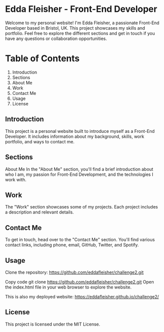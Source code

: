 # Edda Fleisher - Front-End Developer

Welcome to my personal website! I'm Edda Fleisher, a passionate Front-End Developer based in Bristol, UK. This project showcases my skills and portfolio. Feel free to explore the different sections and get in touch if you have any questions or collaboration opportunities.

# Table of Contents
1. Introduction
2. Sections
3. About Me
4. Work
5. Contact Me
6. Usage
7. License

## Introduction
This project is a personal website built to introduce myself as a Front-End Developer. It includes information about my background, skills, work portfolio, and ways to contact me.

## Sections
About Me
In the "About Me" section, you'll find a brief introduction about who I am, my passion for Front-End Development, and the technologies I work with.

## Work
The "Work" section showcases some of my projects. Each project includes a description and relevant details. 

## Contact Me
To get in touch, head over to the "Contact Me" section. You'll find various contact links, including phone, email, GitHub, Twitter, and Spotify.

## Usage
Clone the repository: https://github.com/eddafleisher/challenge2.git

Copy code
git clone https://github.com/eddafleisher/challenge2.git
Open the index.html file in your web browser to explore the website.

This is also my deployed website: https://eddafleisher.github.io/challenge2/


## License
This project is licensed under the MIT License.

